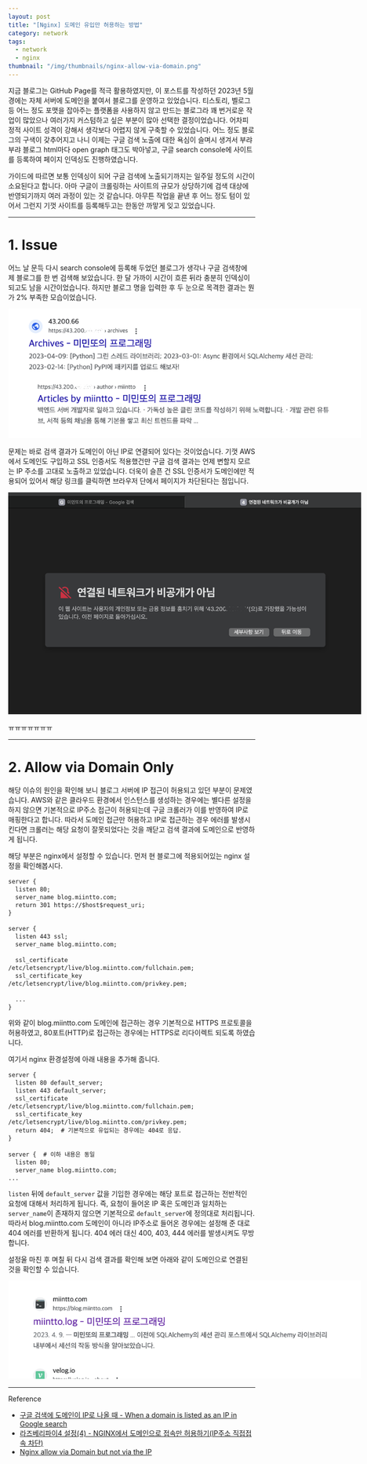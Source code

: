 ```yaml
---
layout: post
title: "[Nginx] 도메인 유입만 허용하는 방법"
category: network
tags:
  - network
  - nginx
thumbnail: "/img/thumbnails/nginx-allow-via-domain.png"
---
```


지금 블로그는 GitHub Page를 적극 활용하였지만, 이 포스트를 작성하던 2023년 5월경에는 자체 서버에 도메인을 붙여서 블로그를 운영하고 있었습니다.
티스토리, 벨로그 등 어느 정도 포맷을 잡아주는 플랫폼을 사용하지 않고 만드는 블로그라 꽤 번거로운 작업이 많았으나 여러가지 커스텀하고 싶은 부분이 많아 선택한 결정이었습니다.
어차피 정적 사이트 성격이 강해서 생각보다 어렵지 않게 구축할 수 있었습니다.
어느 정도 블로그의 구색이 갖추어지고 나니 이제는 구글 검색 노출에 대한 욕심이 슬며시 생겨서 부랴부랴 블로그 html마다 open graph 태그도 박아넣고, 구글 search console에 사이트를 등록하여 페이지 인덱싱도 진행하였습니다.

가이드에 따르면 보통 인덱싱이 되어 구글 검색에 노출되기까지는 일주일 정도의 시간이 소요된다고 합니다.
아마 구글이 크롤링하는 사이트의 규모가 상당하기에 검색 대상에 반영되기까지 여러 과정이 있는 것 같습니다.
아무튼 작업을 끝낸 후 어느 정도 텀이 있어서 그런지 기껏 사이트를 등록해두고는 한동안 까맣게 잊고 있었습니다.

---

# 1. Issue

어느 날 문득 다시 search console에 등록해 두었던 블로그가 생각나 구글 검색창에 제 블로그를 한 번 검색해 보았습니다.
한 달 가까이 시간이 흐른 뒤라 충분히 인덱싱이되고도 남을 시간이었습니다.
하지만 블로그 명을 입력한 후 두 눈으로 목격한 결과는 뭔가 2% 부족한 모습이었습니다.

<img src="/img/posts/nginx-allow-via-domain-search-result.png" style="max-width:720px"/>

문제는 바로 검색 결과가 도메인이 아닌 IP로 연결되어 있다는 것이었습니다.
기껏 AWS에서 도메인도 구입하고 SSL 인증서도 적용했건만 구글 검색 결과는 언제 변할지 모르는 IP 주소를 고대로 노출하고 있었습니다.
더욱이 슬픈 건 SSL 인증서가 도메인에만 적용되어 있어서 해당 링크를 클릭하면 브라우저 단에서 페이지가 차단된다는 점입니다.

<img src="/img/posts/nginx-allow-via-domain-denied-page.png" style="max-width:720px"/>

ㅠㅠㅠㅠㅠㅠㅠ

---

# 2. Allow via Domain Only

해당 이슈의 원인을 확인해 보니 블로그 서버에 IP 접근이 허용되고 있던 부분이 문제였습니다.
AWS와 같은 클라우드 환경에서 인스턴스를 생성하는 경우에는 별다른 설정을 하지 않으면 기본적으로 IP주소 접근이 허용되는데 구글 크롤러가 이를 반영하여 IP로 매핑한다고 합니다.
따라서 도메인 접근만 허용하고 IP로 접근하는 경우 에러를 발생시킨다면 크롤러는 해당 요청이 잘못되었다는 것을 깨닫고 검색 결과에 도메인으로 반영하게 됩니다.

해당 부분은 nginx에서 설정할 수 있습니다.
먼저 현 블로그에 적용되어있는 nginx 설정을 확인해봅시다.

```shell
server {
  listen 80;
  server_name blog.miintto.com;
  return 301 https://$host$request_uri;
}

server {
  listen 443 ssl;
  server_name blog.miintto.com;

  ssl_certificate /etc/letsencrypt/live/blog.miintto.com/fullchain.pem;
  ssl_certificate_key /etc/letsencrypt/live/blog.miintto.com/privkey.pem;

  ...
}
```

위와 같이 blog.miintto.com 도메인에 접근하는 경우 기본적으로 HTTPS 프로토콜을 허용하였고, 80포트(HTTP)로 접근하는 경우에는 HTTPS로 리다이렉트 되도록 하였습니다.

여기서 nginx 환경설정에 아래 내용을 추가해 줍니다.

```shell
server {
  listen 80 default_server;
  listen 443 default_server;
  ssl_certificate /etc/letsencrypt/live/blog.miintto.com/fullchain.pem;
  ssl_certificate_key /etc/letsencrypt/live/blog.miintto.com/privkey.pem;
  return 404;  # 기본적으로 유입되는 경우에는 404로 응답.
}

server {  # 이하 내용은 동일
  listen 80;
  server_name blog.miintto.com;
...
```

`listen` 뒤에 `default_server` 값을 기입한 경우에는 해당 포트로 접근하는 전반적인 요청에 대해서 처리하게 됩니다.
즉, 요청이 들어온 IP 혹은 도메인과 일치하는 `server_name`이 존재하지 않으면 기본적으로 `default_server`에 정의대로 처리됩니다.
따라서 blog.miintto.com 도메인이 아니라 IP주소로 들어온 경우에는 설정해 준 대로 404 에러를 반환하게 됩니다.
404 에러 대신 400, 403, 444 에러를 발생시켜도 무방합니다.

설정울 마친 후 며칠 뒤 다시 검색 결과를 확인해 보면 아래와 같이 도메인으로 연결된 것을 확인할 수 있습니다.

<img src="/img/posts/nginx-allow-via-domain-improved-search-result.png" style="max-width:720px"/>

---

Reference

- [구글 검색에 도메인이 IP로 나올 때 - When a domain is listed as an IP in Google search](https://www.youtube.com/watch?v=jrpw7YUEHiU)
- [라즈베리파이4 설정(4) - NGINX에서 도메인으로 접속만 허용하기(IP주소 직접접속 차단)](https://www.codesarang.com/8)
- [Nginx allow via Domain but not via the IP](https://stackoverflow.com/questions/61800208/nginx-allow-via-domain-but-not-via-the-ip)
